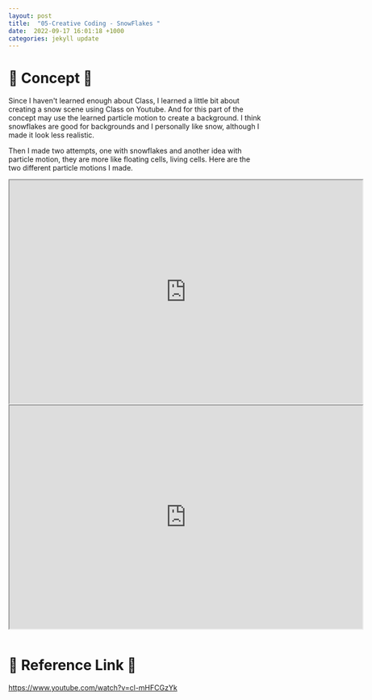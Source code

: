 ```yaml
---
layout: post
title:  "05-Creative Coding - SnowFlakes "
date:  2022-09-17 16:01:18 +1000
categories: jekyll update
---
```


# 🌟 Concept 🌟
Since I haven't learned enough about Class, I learned a little bit about creating a snow scene using Class on Youtube. And for this part of the concept may use the learned particle motion to create a background. I think snowflakes are good for backgrounds and I personally like snow, although I made it look less realistic.

Then I made two attempts, one with snowflakes and another idea with particle motion, they are more like floating cells, living cells. Here are the two different particle motions I made.


<iframe width=700 height=442 src="https://editor.p5js.org/LuciaOvO/full/uNHmEqkzA"></iframe>

<iframe width=700 height=442 src="https://editor.p5js.org/LuciaOvO/full/VceL6stY8"></iframe>


```javascript

```

# 🌟 Reference Link 🌟
<https://www.youtube.com/watch?v=cl-mHFCGzYk>